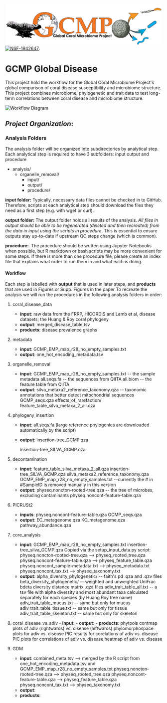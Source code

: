 
![GCMP Logo](GCMP_Logo_FJP_V2_JZ_rightward_arrows_r2_FJP-01.png)
[![NSF-1942647](https://img.shields.io/badge/NSF-1942647-blue.svg)](https://nsf.gov/awardsearch/showAward?AWD_ID=1942647).
# GCMP Global Disease
This project hold the workflow for the Global Coral Microbiome Project's global comparison of coral disease susceptibility and microbiome structure. This project combines microbiome, phylogenetic and trait data to test long-term correlations between coral disease and microbiome structure.

![Workflow Diagram](https://github.com/zaneveld/GCMP_Global_Disease/blob/master/products/manuscript/figures/figure_1/Figure1_MapWorkflow_version3-01.png)



## *Project Organization*:
 
 
### Analysis Folders
The analysis folder will be organized into subdirectories by analytical step. Each analytical step is required to have 3 subfolders: input output and procedure


- analysis/
    - organelle_removal/
        - input/
        - output/
        - procedure/
        
 
**input folder:** Typically, necessary data files cannot be checked in to GitHub. Therefore, scripts at each analytical step should download the files they need as a first step (e.g. with wget or curl). 

**output folder:** The output folder holds all results of the analysis. *All files in output should be able to be regenerated (deleted and then recreated) from the data in input using the scripts in procedure*. This is essential to ensure outputs stay up-to-date if upstream QC steps change (which is common).

**procedure:**. The procedure should be written using Jupyter Notebooks when possible, but R markdown or bash scripts may be more convenient for some steps. If there is more than one procedure file, please create an index file that explains what order to run them in and what each is doing.


#### Workflow

Each step is labelled with **output** that is used in later steps, and **products** that are used in Figures or Supp. Figures in the paper
To recreate the analysis we will run the procedures in the following analysis folders in order:

1. coral_disease_data
      - **input**: raw data from the FRRP, HICORDIS and Lamb et al, disease datasets; the Huang & Roy coral phylogeny
      - **output**: merged_disease_table.tsv
      - **products**: disease prevalence graphs
2. metadata
      - **input**:  GCMP_EMP_map_r28_no_empty_samples.txt
      - **output**: one_hot_encoding_metadata.tsv
3. organelle_removal
      - **input**: 
         GCMP_EMP_map_r28_no_empty_samples.txt -- the sample metadata
         all.seqs.fa -- the sequences from QIITA
         all.biom -- the feature table from QIITA
      - **output**:
         silva_metaxa2_reference_taxonomy.qza -- taxonomic annotations that better detect mitochondrial sequences
         GCMP_seqs.qza
         effects_of_rarefaction/
             feature_table_silva_metaxa_2_all.qza 
         
4. phylogeny_insertion
      - **input**: 
         all.seqs.fa
         (large reference phylogenies are downloaded automatically by the script)
      - **output**:
         insertion-tree_GCMP.qza
         
         insertion-tree_SILVA_GCMP.qza
6. decontamination
      - **input**:
         feature_table_silva_metaxa_2_all.qza
         insertion-tree_SILVA_GCMP.qza 
         silva_metaxa2_reference_taxonomy.qza
         GCMP_EMP_map_r28_no_empty_samples.txt --currently the # in #SampleID is removed manually in this version
      - **output**:
         physeq.noncton-rooted-tree.qza -- the tree of microbes, excluding contaminants
         physeq.noncont-feature-table.qza
7. PICRUSt2
      - **inputs**:
         physeq.noncont-feature-table.qza
         GCMP_seqs.qza
      - **output**:
         EC_metagenome.qza
         KO_metagenome.qza
         pathway_abundance.qza
8. core_analysis
      - **input**:
         GCMP_EMP_map_r28_no_empty_samples.txt
         insertion-tree_silva_GCMP.qza
         Copied via the setup_input_data.py script:
           physeq.noncton-rooted-tree.qza --> physeq_rooted_tree.qza
           physeq.noncont-feature-table.qza --> physeq_feature_table.qza
           physeq.noncont_sample-metadata.txt --> physeq_metadata.txt
           physeq.noncont_tax.txt --> physeq_taxonomy.txt
      - **output**:
           alpha_diversity_phylogenetic/ -- faith's pd .qza and .qzv files 
           beta_diversity_phylogenetic/ -- weighted and unweighted UniFrac bdeta diversity distance matrix .qza files
           adiv_trait_table_all.txt -- a tsv file with alpha diversity and most abundant taxa calculated separately for each species (by Huang Roy tree name)
           adiv_trait_table_mucus.txt -- same but only for mucus
           adiv_trait_table_tissue.txt -- same but only for tissue
           adiv_trait_table_skeleton.txt -- same but only for skeleton
9. coral_disease_vs_adiv 
       - **input**:
       - **output**:
       - **products**:
           phytools contmap plots of adiv (rightwards) vs. disease (leftwards)
           phylomorphospace plots for adiv vs. disease
           PIC results for corelations of adiv vs. disease
           PIC plots for correlations of adiv vs. disease
           heatmap of adiv vs. disease
10. GDM
       - **input**:
           combined_meta.tsv --> merged by the R script from one_hot_encoding_metadata.tsv and GCMP_EMP_map_r28_no_empty_samples.txt
           physeq.noncton-rooted-tree.qza --> physeq_rooted_tree.qza
           physeq.noncont-feature-table.qza --> physeq_feature_table.qza
           physeq.noncont_tax.txt --> physeq_taxonomy.txt
       - **output**:
       - **products**:
       
